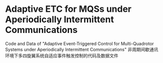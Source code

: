 # Adaptive ETC for MQSs under Aperiodically Intermittent Communications
Code and Data of "Adaptive Event-Triggered Control for Multi-Quadrotor Systems under Aperiodically Intermittent Communications"
非周期间歇通讯环境下多四旋翼系统自适应事件触发控制的代码及数据文件
